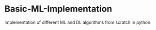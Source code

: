 # Basic-ML-Implementation

Implementation of different ML and DL algorithms from scratch in python.
